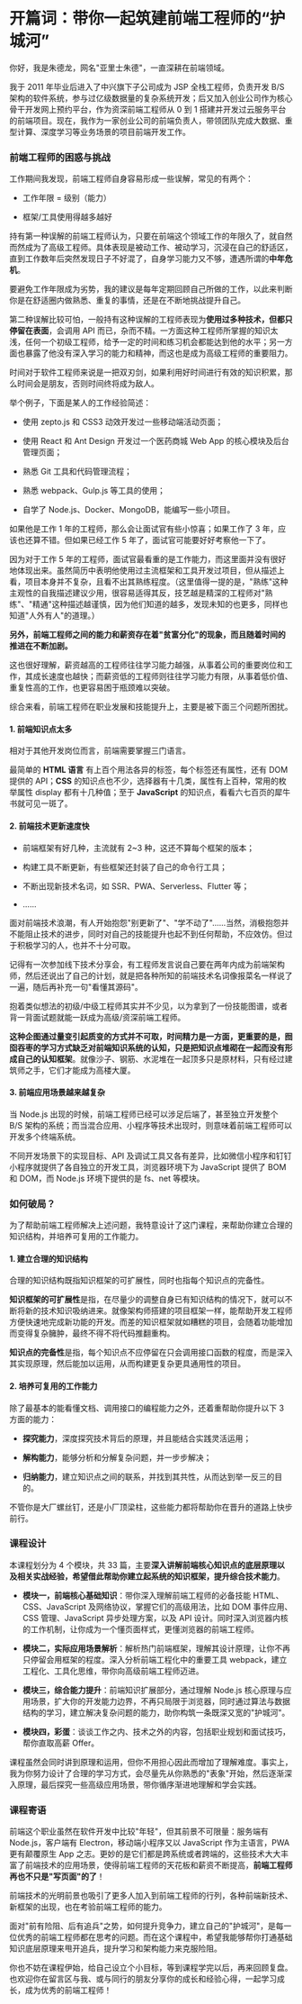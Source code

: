 # 开篇词：带你一起筑建前端工程师的“护城河”

你好，我是朱德龙，网名"亚里士朱德"，一直深耕在前端领域。

我于 2011 年毕业后进入了中兴旗下子公司成为 JSP 全栈工程师，负责开发 B/S 架构的软件系统，参与过亿级数据量的复杂系统开发；后又加入创业公司作为核心骨干开发网上预约平台，作为资深前端工程师从 0 到 1 搭建并开发过云服务平台的前端项目。现在，我作为一家创业公司的前端负责人，带领团队完成大数据、重型计算、深度学习等业务场景的项目前端开发工作。

### 前端工程师的困惑与挑战

工作期间我发现，前端工程师自身容易形成一些误解，常见的有两个：

* 工作年限 = 级别（能力）

* 框架/工具使用得越多越好

持有第一种误解的前端工程师认为，只要在前端这个领域工作的年限久了，就自然而然成为了高级工程师。具体表现是被动工作、被动学习，沉浸在自己的舒适区，直到工作数年后突然发现日子不好混了，自身学习能力又不够，遭遇所谓的**中年危机**。

要避免工作年限成为劣势，我的建议是每年定期回顾自己所做的工作，以此来判断你是在舒适圈内做熟悉、重复的事情，还是在不断地挑战提升自己。

第二种误解比较可怕，一般持有这种误解的工程师表现为**使用过多种技术，但都只停留在表面**，会调用 API 而已，杂而不精。一方面这种工程师所掌握的知识太浅，任何一个初级工程师，给予一定的时间和练习机会都能达到他的水平；另一方面也暴露了他没有深入学习的能力和精神，而这也是成为高级工程师的重要阻力。

时间对于软件工程师来说是一把双刃剑，如果利用好时间进行有效的知识积累，那么时间会是朋友，否则时间终将成为敌人。

举个例子，下面是某人的工作经验简述：

* 使用 zepto.js 和 CSS3 动效开发过一些移动端活动页面；

* 使用 React 和 Ant Design 开发过一个医药商城 Web App 的核心模块及后台管理页面；

* 熟悉 Git 工具和代码管理流程；

* 熟悉 webpack、Gulp.js 等工具的使用；

* 自学了 Node.js、Docker、MongoDB，能编写一些小项目。

如果他是工作 1 年的工程师，那么会让面试官有些小惊喜；如果工作了 3 年，应该也还算不错。但如果已经工作 5 年了，面试官可能要好好考察他一下了。

因为对于工作 5 年的工程师，面试官最看重的是工作能力，而这里面并没有很好地体现出来。虽然简历中表明他使用过主流框架和工具开发过项目，但从描述上看，项目本身并不复杂，且看不出其熟练程度。（这里值得一提的是，"熟练"这种主观性的自我描述建议少用，很容易适得其反，技艺越是精深的工程师对"熟练"、"精通"这种描述越谨慎，因为他们知道的越多，发现未知的也更多，同样也知道"人外有人"的道理。）

**另外，前端工程师之间的能力和薪资存在着"贫富分化"的现象，而且随着时间的推进在不断加剧。**

这也很好理解，薪资越高的工程师往往学习能力越强，从事着公司的重要岗位和工作，其成长速度也越快；而薪资低的工程师则往往学习能力有限，从事着低价值、重复性高的工作，也更容易困于瓶颈难以突破。

综合来看，前端工程师在职业发展和技能提升上，主要是被下面三个问题所困扰。

#### 1. 前端知识点太多

相对于其他开发岗位而言，前端需要掌握三门语言。

最简单的 **HTML 语言** 有上百个用法各异的标签，每个标签还有属性，还有 DOM 提供的 API；**CSS** 的知识点也不少，选择器有十几类，属性有上百种，常用的枚举属性 display 都有十几种值；至于 **JavaScript** 的知识点，看看六七百页的犀牛书就可见一斑了。

#### 2. 前端技术更新速度快

* 前端框架有好几种，主流就有 2\~3 种，这还不算每个框架的版本；

* 构建工具不断更新，有些框架还封装了自己的命令行工具；

* 不断出现新技术名词，如 SSR、PWA、Serverless、Flutter 等；

* ......

面对前端技术浪潮，有人开始抱怨"别更新了"、"学不动了"......当然，消极抱怨并不能阻止技术的进步，同时对自己的技能提升也起不到任何帮助，不应效仿。但过于积极学习的人，也并不十分可取。

记得有一次参加线下技术分享会，有工程师发言说自己要在两年内成为前端架构师，然后还说出了自己的计划，就是把各种所知的前端技术名词像报菜名一样说了一遍，随后再补充一句"看懂其源码"。

抱着类似想法的初级/中级工程师其实并不少见，以为拿到了一份技能图谱，或者背一背面试题就能一跃成为高级/资深前端工程师。

**这种企图通过量变引起质变的方式并不可取，时间精力是一方面，更重要的是，囫囵吞枣的学习方式缺乏对前端知识系统的认知，只是把知识点堆砌在一起而没有形成自己的认知框架**。就像沙子、钢筋、水泥堆在一起顶多只是原材料，只有经过建筑师之手，它们才能成为高楼大厦。

#### 3. 前端应用场景越来越复杂

当 Node.js 出现的时候，前端工程师已经可以涉足后端了，甚至独立开发整个 B/S 架构的系统；而当混合应用、小程序等技术出现时，则意味着前端工程师可以开发多个终端系统。

不同开发场景下的实现目标、API 及调试工具又各有差异，比如微信小程序和钉钉小程序就提供了各自独立的开发工具，浏览器环境下为 JavaScript 提供了 BOM 和 DOM，而 Node.js 环境下提供的是 fs、net 等模块。

### 如何破局？

为了帮助前端工程师解决上述问题，我特意设计了这门课程，来帮助你建立合理的知识结构，并培养可复用的工作能力。

#### 1. 建立合理的知识结构

合理的知识结构既指知识框架的可扩展性，同时也指每个知识点的完备性。

**知识框架的可扩展性**是指，在尽量少的调整自身已有知识结构的情况下，就可以不断将新的技术知识吸纳进来。就像架构师搭建的项目框架一样，能帮助开发工程师方便快速地完成新功能的开发。而差的知识框架就如糟糕的项目，会随着功能增加而变得复杂臃肿，最终不得不将代码推翻重构。

**知识点的完备性**是指，每个知识点不应停留在只会调用接口函数的程度，而是深入其实现原理，然后能加以运用，从而构建更复杂更具通用性的项目。

#### 2. 培养可复用的工作能力

除了最基本的能看懂文档、调用接口的编程能力之外，还着重帮助你提升以下 3 方面的能力：

* **探究能力**，深度探究技术背后的原理，并且能结合实践灵活运用；

* **解构能力**，能够分析和分解复杂问题，并一步步解决；

* **归纳能力**，建立知识点之间的联系，并找到其共性，从而达到举一反三的目的。

不管你是大厂螺丝钉，还是小厂顶梁柱，这些能力都将帮助你在晋升的道路上快步前行。

### 课程设计

本课程划分为 4 个模块，共 33 篇，主要**深入讲解前端核心知识点的底层原理以及相关实战经验，希望借此帮助你建立起系统的知识框架，提升综合技术能力**。

* **模块一，前端核心基础知识**：带你深入理解前端工程师的必备技能 HTML、CSS、JavaScript 及网络协议，掌握它们的高级用法，比如 DOM 事件应用、CSS 管理、JavaScript 异步处理方案，以及 API 设计。同时深入浏览器内核的工作机制，让你成为一个懂页面样式，更懂浏览器的前端工程师。

* **模块二，实际应用场景解析**：解析热门前端框架，理解其设计原理，让你不再只停留会用框架的程度。深入分析前端工程化中的重要工具 webpack，建立工程化、工具化思维，带你向高级前端工程师迈进。

* **模块三，综合能力提升**：前端知识扩展部分，通过理解 Node.js 核心原理与应用场景，扩大你的开发能力边界，不再只局限于浏览器，同时通过算法与数据结构的学习，建立解决复杂问题的能力，助你构筑一条既深又宽的"护城河"。

* **模块四，彩蛋**：谈谈工作之内、技术之外的内容，包括职业规划和面试技巧，帮你直取高薪 Offer。

课程虽然会同时讲到原理和运用，但你不用担心因此而增加了理解难度。事实上，我为你努力设计了合理的学习方式，会尽量先从你熟悉的"表象"开始，然后逐渐深入原理，最后探究一些高级应用场景，带你循序渐进地理解和学会实践。

### 课程寄语

前端这个职业虽然在软件开发中比较"年轻"，但其前景不可限量：服务端有 Node.js，客户端有 Electron，移动端小程序又以 JavaScript 作为主语言，PWA 更有颠覆原生 App 之志。更妙的是它们都是跨系统或者跨端的，这些技术大大丰富了前端技术的应用场景，使得前端工程师的天花板和薪资不断提高，**前端工程师再也不只是"写页面"的了**！

前端技术的光明前景也吸引了更多人加入到前端工程师的行列，各种前端新技术、新框架的出现，也在考验前端工程师的能力。

面对"前有险阻、后有追兵"之势，如何提升竞争力，建立自己的"护城河"，是每一位优秀的前端工程师都在思考的问题。而在这个课程中，希望我能够帮你打通基础知识底层原理来甩开追兵，提升学习和架构能力来克服险阻。

你也不妨在课程伊始，给自己设立个小目标，等到课程学完以后，再来回顾复盘。也欢迎你在留言区与我、或与同行的朋友分享你的成长和经验心得，一起学习成长，成为优秀的前端工程师！

